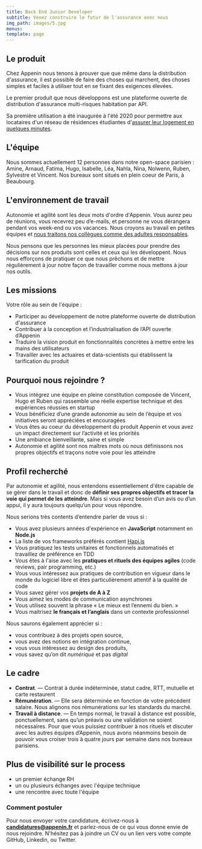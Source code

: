 ```yaml
---
title: Back End Junior Developer
subtitle: Venez construire le futur de l'assurance avec nous
img_path: images/5.jpg
menus:
template: page
---
```


## Le produit

Chez Appenin nous tenons à prouver que que même dans la distribution d'assurance, 
il est possible de faire des choses qui marchent, des choses simples et faciles à utiliser 
tout en se fixant des exigences élevées.

Le premier produit que nous développons est une plateforme ouverte de distribution 
d'assurance multi-risques habitation par API. 

Sa première utilisation a été inaugurée à l'été 2020 pour permettre aux locataires 
d'un réseau de résidences étudiantes d'[assurer leur logement en quelques minutes](https://assurance.appenin.fr/studyo/).


## L'équipe

Nous sommes actuellement 12 personnes dans notre open-space parisien : Amine, Arnaud, Fatima, Hugo, Isabelle, Léa, Nahla, Nina, Nolwenn, Ruben, Sylvestre et Vincent. Nos bureaux sont situés en plein coeur de Paris, à Beaubourg. 

## L'environnement de travail

Autonomie et agilité sont les deux mots d'ordre d'Appenin. Vous aurez peu de réunions, 
vous recevrez peu d’e-mails, et personne ne vous dérangera pendant vos week-end ou vos 
vacances. Nous croyons au travail en petites équipes et 
[nous traitons nos collègues comme des adultes responsables](https://appenin.github.io/appenin/charte.html).

Nous pensons que les personnes les mieux placées pour prendre des décisions sur nos produits 
sont celles et ceux qui les développent. Nous nous efforçons de pratiquer ce que nous prêchons
et de mettre régulièrement à jour notre façon de travailler comme nous mettons à jour nos outils.

## Les missions

Votre rôle au sein de l'équipe :

* Participer au développement de notre plateforme ouverte de distribution d'assurance
* Contribuer à la conception et l’industrialisation de l’API ouverte d’Appenin
* Traduire la vision produit en fonctionnalités concrètes à mettre entre les mains des utilisateurs
* Travailler avec les actuaires et data-scientists qui établissent la tarification du produit

## Pourquoi nous rejoindre ?

* Vous intégrez une équipe en pleine constitution composée de Vincent, Hugo et Ruben qui rassemble une réelle expertise technique et des expériences réussies en startup
* Vous bénéficiez d’une grande autonomie au sein de l’équipe et vos initiatives seront appréciées et encouragées
* Vous êtes au coeur du développement du produit Appenin et vous avez un impact directement sur l’activité et les priorités
* Une ambiance bienveillante, saine et simple
* Autonomie et agilité sont nos maîtres mots où nous définissons nos propres objectifs et traçons notre voie pour les atteindre


## Profil recherché

Par autonomie et agilité, nous entendons essentiellement d'être capable de se gérer dans le travail 
et donc de **définir ses propres objectifs et tracer la voie qui permet de les atteindre**. Mais si 
vous avez besoin d’un avis ou d’un appui, il y aura toujours quelqu’un pour vous répondre.

Nous serions très contents d’entendre parler de vous si :

* Vous avez plusieurs années d'expérience en **JavaScript** notamment en **Node.js**
* La liste de vos frameworks préférés contient [Hapi.js](https://hapi.dev/)
* Vous pratiquez les tests unitaires et fonctionnels automatisés et travaillez de préférence en TDD
* Vous êtes à l'aise avec les **pratiques et rituels des équipes agiles** (code reviews, pair programming, etc.)
* Vous vous intéressez aux pratiques de contribution en vigueur dans le monde du logiciel libre et êtes particulièrement attentif à la qualité de code
* Vous savez gérer vos **projets de A à Z**
* Vous aimez les modes de communication asynchrones
* Vous utilisez souvent la phrase « Le mieux est l’ennemi du bien. »
* Vous maitrisez **le français et l’anglais** dans un contexte professionnel

Nous saurons également apprécier si :

* vous contribuez à des projets open source,
* vous avez des notions en intégration continue,
* vous vous intéressez au design des produits,
* vous savez qu’on dit *numérique* et pas *digital*


## Le cadre

* **Contrat**. — Contrat à durée indéterminée, statut cadre, RTT, mutuelle et carte restaurent
* **Rémunération**. — Elle sera déterminée en fonction de votre précédent salaire. Nous alignons nos rémunérations sur les standards du marché.
* **Travail à distance**. — En temps normal, le travail à distance est possible, ponctuellement, 
sans qu’un préavis ou une validation ne soient nécessaires. Pour que vous puissiez contribuer 
à nos rituels et discuter avec les autres équipes d’Appenin, nous avons néanmoins besoin de pouvoir 
vous croiser trois à quatre jours par semaine dans nos bureaux parisiens.


## Plus de visibilité sur le process

* un premier échange RH
* un ou plusieurs échanges avec l'équipe technique
* une rencontre avec toute l'équipe


### Comment postuler

Pour nous envoyer votre candidature, écrivez-nous à **candidatures@appenin.fr** et parlez-nous de ce qui 
vous donne envie de nous rejoindre.
N'hésitez pas à joindre un CV ou un lien vers votre compte GitHub, Linkedin, ou Twitter.
